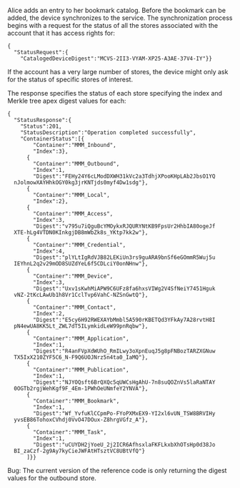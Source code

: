 
Alice adds an entry to her bookmark catalog. Before the bookmark can be 
added, the device synchronizes to the service. The synchronization process
begins with a request for the status of all the stores associated with the 
account that it has access rights for:


~~~~
{
  "StatusRequest":{
    "CatalogedDeviceDigest":"MCVS-2II3-VYAM-XP25-A3AE-37V4-IY"}}
~~~~


If the account has a very large number of stores, the device might only 
ask for the status of specific stores of interest.

The response specifies the status of each store specifying the index and
Merkle tree apex digest values for each:


~~~~
{
  "StatusResponse":{
    "Status":201,
    "StatusDescription":"Operation completed successfully",
    "ContainerStatus":[{
        "Container":"MMM_Inbound",
        "Index":3},
      {
        "Container":"MMM_Outbound",
        "Index":1,
        "Digest":"FEHy24Y6cLModDXWH31kVc2a3TdhjXPooKHpLAb2JbsO1YQ
  nJolmowXAYHhkOGY0kg3jrKNTjds0myf4Dw1sdg"},
      {
        "Container":"MMM_Local",
        "Index":2},
      {
        "Container":"MMM_Access",
        "Index":3,
        "Digest":"v795u7iQguBcYMOykxRJQURYNtKB9FpsUr2HhbIA80ogeJf
  XTE-hLg4VTDN0KInkgjDB8mWbZk8s_YKtp7kk2w"},
      {
        "Container":"MMM_Credential",
        "Index":4,
        "Digest":"plYLtIgRdVJB82LEKiUn3rs9guARA9bnSf6eGOmmR5Wuj5u
  IEYhnL2q2v29mOD8SUZdYeL6f5CDLciY0onNHnw"},
      {
        "Container":"MMM_Device",
        "Index":3,
        "Digest":"Uxv1sKwhMiAPW9C6UFz8fa6hxsVIWg2V4SfNeiY7451Hguk
  vNZ-2tKcLAwUb1h8Vr1CclTvp6VahC-NZSnGwtQ"},
      {
        "Container":"MMM_Contact",
        "Index":2,
        "Digest":"E5cy6H92RWEXAYbMmbl5A590rKBETQd3YFkAy7A28rvtH8I
  pN4ewUA8KK5Lt_ZWL7dT5ILymkidLeW99pnRqbw"},
      {
        "Container":"MMM_Application",
        "Index":1,
        "Digest":"R4anFVpXdWUhO_RmILwy3oXpnEuqJ5g8pFNBozTARZXGNuw
  TX5IxX210ZYF5C6_N-F9Q6UOJNrz5n4ta0_IaMQ"},
      {
        "Container":"MMM_Publication",
        "Index":1,
        "Digest":"NJYOQsft6BrQXQc5qUWCsHgAhU-7n8suQOZnVs5laRaNTAY
  0OGTb2rgjWehKgf9F_4Em-1PWhOeUNmfeY2YNVA"},
      {
        "Container":"MMM_Bookmark",
        "Index":1,
        "Digest":"Wf_YvfuKlCCpmPo-FYoPXMxEX9-YI2xl6vUN_TSW8BRVIHy
  yvsEB86TohoxCVhdj0VvO47DOux-Z8hrgVGfz_A"},
      {
        "Container":"MMM_Task",
        "Index":1,
        "Digest":"uCUYDH2jYoeU_2j2ICR6AfhsxlaFKFLkxbXhOTsHp0d38Jo
  BI_zaCzf-2g9Ay7kyCieJWFAtHTsztVC8UBtVfQ"}
      ]}}
~~~~


Bug: The current version of the reference code is only returning the digest 
values for the outbound store.

